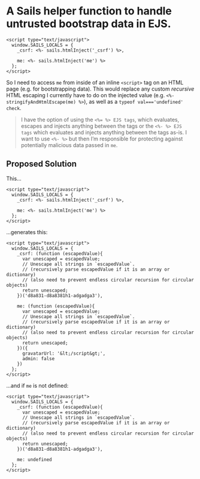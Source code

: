 # A Sails helper function to handle untrusted bootstrap data in EJS.

```
<script type="text/javascript">
  window.SAILS_LOCALS = {
    _csrf: <%- sails.htmlInject('_csrf') %>,

    me: <%- sails.htmlInject('me') %>
  };
</script>
```

So I need to access `me` from inside of an inline `<script>` tag on an HTML page (e.g. for bootstrapping data). This would replace any custom _recursive_ HTML escaping I currently have to do on the injected value (e.g. `<%- stringifyAndHtmlEscape(me) %>`), as well as a `typeof val==='undefined' check`.

> I have the option of using the `<%= %> EJS tags`, which evaluates, escapes and injects anything between the tags or the `<%- %> EJS tags` which evaluates and injects anything between the tags as-is. I want to use `<%- %>` but then I’m responsible for protecting against potentially malicious data passed in `me`. 

## Proposed Solution

This...

```
<script type="text/javascript">
  window.SAILS_LOCALS = {
    _csrf: <%- sails.htmlInject('_csrf') %>,

    me: <%- sails.htmlInject('me') %>
  };
</script>
```

...generates this:

```
<script type="text/javascript">
  window.SAILS_LOCALS = {
    _csrf: (function (escapedValue){
      var unescaped = escapedValue;
      // Unescape all strings in `escapedValue`.
      // (recursively parse escapedValue if it is an array or dictionary)
      // (also need to prevent endless circular recursion for circular objects)
      return unescaped;
    })('d8a831-d8a8381h1-adgadga3'),

    me: (function (escapedValue){
      var unescaped = escapedValue;
      // Unescape all strings in `escapedValue`.
      // (recursively parse escapedValue if it is an array or dictionary)
      // (also need to prevent endless circular recursion for circular objects)
      return unescaped;
    })({
      gravatarUrl: '&lt;/script&gt;',
      admin: false
    })
  };
</script>
```

...and if `me` is not defined:

```
<script type="text/javascript">
  window.SAILS_LOCALS = {
    _csrf: (function (escapedValue){
      var unescaped = escapedValue;
      // Unescape all strings in `escapedValue`.
      // (recursively parse escapedValue if it is an array or dictionary)
      // (also need to prevent endless circular recursion for circular objects)
      return unescaped;
    })('d8a831-d8a8381h1-adgadga3'),

    me: undefined
  };
</script>
```
